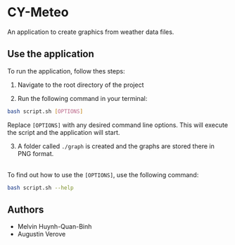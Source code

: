 # CY-Meteo

An application to create graphics from weather data files.

## Use the application

To run the application, follow thes steps:

1) Navigate to the root directory of the project

2) Run the following command in your terminal:
```bash
bash script.sh [OPTIONS]
```
Replace `[OPTIONS]` with any desired command line options. This will execute the script and the application will start.

3) A folder called `./graph` is created and the graphs are stored there in PNG format.

\
To find out how to use the `[OPTIONS]`, use the following command:
```bash
bash script.sh --help
```

## Authors

- Melvin Huynh-Quan-Binh
- Augustin Verove
